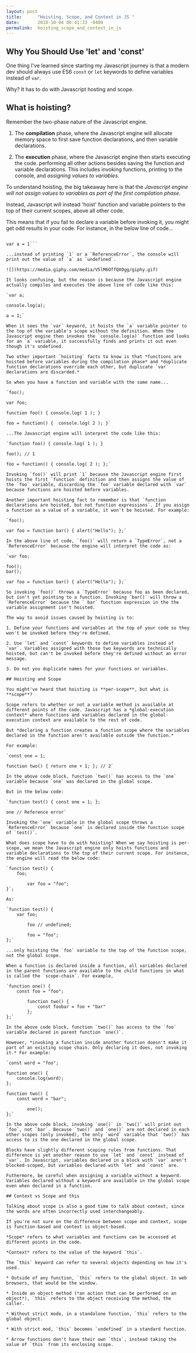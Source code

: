```yaml
---
layout: post
title:      "Hoisting, Scope, and Context in JS "
date:       2018-10-04 00:41:33 -0400
permalink:  hoisting_scope_and_context_in_js
---
```


## Why You Should Use 'let' and 'const'


One thing I've learned since starting my Javascript journey is that a modern dev should always use ES6 `const` or `let` keywords to define variables instead of `var`.

Why? It has to do with Javascript hosting and scope.

## What is hoisting?

Remember the two-phase nature of the Javascript engine.

1. The **compilation** phase, where the Javascript engine will allocate memory space to first save function declarations, and then variable declarations.

2. The **execution** phase, where the Javascript engine then starts executing the code. performing all other actions besides saving the function and variable declarations. This includes invoking functions, printing to the console, and *assigning values to variables*.

To understand hoisting, the big takeaway here is that the *Javascript engine will not assign values to variables as part of the first compilation phase.*

Instead, Javascript will instead 'hoist' function and variable pointers to the top of their current scopes, above all other code.

This means that if you fail to declare a variable before invoking it, you might get odd results in your code.  For instance, in the below line of code...

```console.log(a);

var a = 1```

...instead of printing `1` or a `ReferenceError`, the console will print out the value of `a` as `undefined`.

![](https://media.giphy.com/media/V5lM6OffQXOgg/giphy.gif)

It looks confusing, but the reason is because the Javascript engine actually compiles and executes the above line of code like this:

`var a;

console.log(a);

a = 1;`

When it sees the `var` keyword, it hoists the `a` variable pointer to the top of the variable's scope without the definition. When the Javascript engine then invokes the `console.log(a)` function and looks for an `a` variable, it successfully finds and prints it out even though it's undefined.

Two other important `hoisting` facts to know is that *functions are hoisted before variables during the compilation phase* and *duplicate function declarations override each other, but duplicate `var` declarations are discarded.*

So when you have a function and variable with the same name...

`foo(); 

var foo;

function foo() { console.log( 1 ); }

foo = function() {  console.log( 2 ); }`

...The Javascript engine will interpret the code like this:

`function foo() { console.log( 1 ); }

foo(); // 1

foo = function() { console.log( 2 ); };`

Invoking `foo()` will print `1` because the Javascript engine first hoists the first `function` definition and then assigns the value of the `foo` variable, discarding the `foo` variable declared with `var` because functions are hoisted before variables.

Another important hoisting fact to remember is that `function declarations are hoisted, but not function expressions`. If you assign a function as a value of a variable, it won't be hoisted. For example:

`foo();

var foo = function bar() { alert("Hello"); };`

In the above line of code, `foo()` will return a `TypeError`, not a `ReferenceError` because the engine will interpret the code as:

`var foo;

foo();
bar();

var foo = function bar() { alert("Hello"); };`

So invoking `foo()` throws a `TypeError` because foo as been declared, but isn't yet pointing to a function. Invoking `bar()` will throw a `ReferenceError` because the ` bar` function expression in the the variable assignment isn't hoisted.

The way to avoid issues caused by hoisting is to:

1. Define your functions and variables at the top of your code so they won't be invoked before they're defined.

2. Use `let` and `const` keywords to define variables instead of `var`. Variables assigned with those two keywords are technically hoisted, but can't be invoked before they're defined without an error message.

3. Do not you duplicate names for your functions or variables.

## Hoisting and Scope

You might've heard that hoisting is **per-scope**, but what is **scope**?

Scope refers to whether or not a variable method is available at different points of the code. Javascript has a *global-execution context* where functions and variables declared in the global-execution context are available to the rest of code.

But *declaring a function creates a function scope where the variables declared in the function aren't available outside the function.*

For example:

`const one = 1;

function two() { return one + 1; }; // 2`

In the above code block, function `two()` has access to the `one` variable because `one` was declared in the global scope.

But in the below code:

`function test() { const one = 1; };

one // Reference error`

Invoking the `one` variable in the global scope throws a `ReferenceError` because `one` is declared inside the function scope of `test()`.

What does scope have to do with hoisting? When we say hoisting is per-scope, we mean the Javascript engine only hoists functions and variable declarations to the top of their current scope. For instance, the engine will read the below code:

`function test() {
    foo;
		
		var foo = "foo";
}`; 

As:

`function test() {
    var foo;
		
		foo // undefined;
		
		foo = "foo";
};`

...only hoisting the `foo` variable to the top of the function scope, not the global scope.

When a function is declared inside a function, all variables declared in the parent functions are available to the child functions in what is called the `scope-chain`. For example,

`function one() {
    const foo = "foo";
		
		function two() {
		    const foobar = foo + "bar"
		};
};`

In the above code block, function `two()` has access to the `foo` variable declared in parent function `one()`.

However, *invoking a function inside another function doesn't make it part of an existing scope chain. Only declaring it does, not invoking it.* For example:

`const word = "foo";

function one() {
    console.log(word);
};

function two() {
    const word = "bar";
		
		one();
};`

In the above code block, invoking `one()` in `two()` will print out `foo`, not `bar`. Because `two()` and `one()` are not declared in each other scopes (only invoked), the only `word` variable that `two()` has access to is the one declared in the global scope.

Blocks have slightly different scoping rules from functions. That difference is yet another reason to use `let` and `const` instead of `var`. In Javascript, variables declared in a block with `var` aren't blocked-scoped, but variables declared with `let` and `const` are.

Futhermore, be careful when assigning a variable without a keyword. Variables declared without a keyword are available in the global scope even when declared in a function.

## Context vs Scope and this

Talking about scope is also a good time to talk about context, since the words are often incorrectly used interchangeably.

If you're not sure on the difference between scope and context, scope is function-based and context is object-based.

*Scope* refers to what variables and functions can be accessed at different points in the code.

*Context* refers to the value of the keyword `this`.

The `this` keyword can refer to several objects depending on how it's used.

* Outside of any function, `this` refers to the global object. In web browsers, that would be the window.

* Inside an object method (*an action that can be performed on an object*), `this` refers to the object receiving the method, the caller.

* Without strict mode, in a standalone function, `this` refers to the global object.

* With strict mod, `this` becomes `undefined` in a standard function.

* Arrow functions don't have their own `this`, instead taking the value of `this` from its enclosing scope.









